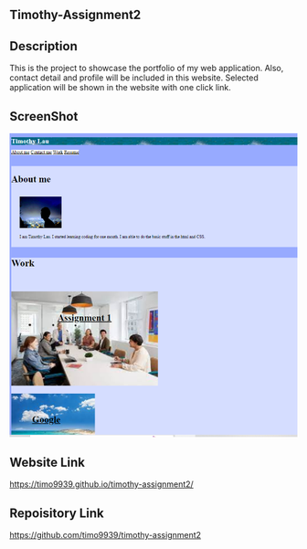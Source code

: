 ## Timothy-Assignment2

## Description
This is the project to showcase the portfolio of my web application. Also, contact detail and profile will be included in this website. Selected application will be shown in the website with one click link.

## ScreenShot
<img src="/image/Screenshot.png" alt="ScreenShot">

## Website Link
https://timo9939.github.io/timothy-assignment2/


## Repoisitory Link
https://github.com/timo9939/timothy-assignment2
